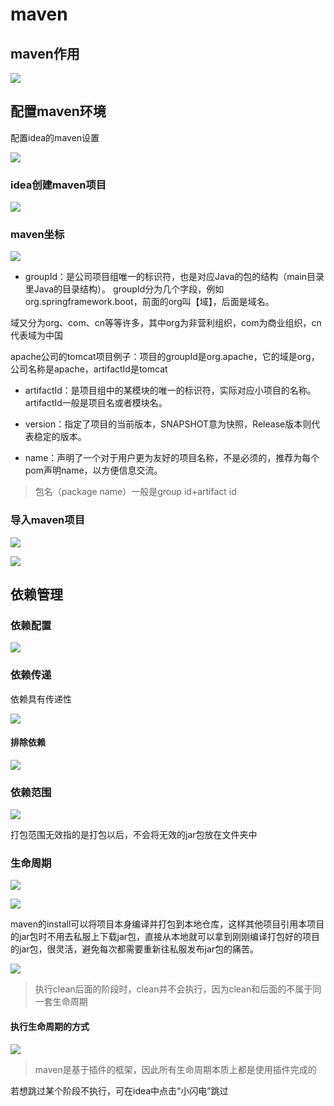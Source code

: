 # maven

## maven作用

![](images/2024-05-02-16-43-23.png)

## 配置maven环境

配置idea的maven设置

![](images/2024-05-05-21-57-37.png)

### idea创建maven项目

![](images/2024-05-05-21-58-20.png)

### maven坐标

![](images/2024-05-05-21-58-49.png)

* groupId：是公司项目组唯一的标识符，也是对应Java的包的结构（main目录里Java的目录结构）。 groupId分为几个字段，例如org.springframework.boot，前面的org叫【域】，后面是域名。

域又分为org、com、cn等等许多，其中org为非营利组织，com为商业组织，cn代表域为中国

apache公司的tomcat项目例子：项目的groupId是org.apache，它的域是org，公司名称是apache，artifactId是tomcat

* artifactId：是项目组中的某模块的唯一的标识符，实际对应小项目的名称。artifactId一般是项目名或者模块名。

* version：指定了项目的当前版本，SNAPSHOT意为快照，Release版本则代表稳定的版本。

* name：声明了一个对于用户更为友好的项目名称，不是必须的，推荐为每个pom声明name，以方便信息交流。

>包名（package name）一般是group id+artifact id


### 导入maven项目

![](images/2024-05-05-22-05-30.png)

![](images/2024-05-05-22-05-49.png)

## 依赖管理

### 依赖配置

![](images/2024-05-05-22-39-49.png)

### 依赖传递

依赖具有传递性

![](images/2024-05-05-22-43-11.png)

#### 排除依赖

![](images/2024-05-05-22-44-56.png)

### 依赖范围

![](images/2024-05-05-22-50-02.png)

打包范围无效指的是打包以后，不会将无效的jar包放在文件夹中

### 生命周期

![](images/2024-05-05-22-58-25.png)

![](images/2024-05-05-22-58-46.png)


 maven的install可以将项目本身编译并打包到本地仓库，这样其他项目引用本项目的jar包时不用去私服上下载jar包，直接从本地就可以拿到刚刚编译打包好的项目的jar包，很灵活，避免每次都需要重新往私服发布jar包的痛苦。

![](images/2024-05-05-22-59-14.png)

> 执行clean后面的阶段时，clean并不会执行，因为clean和后面的不属于同一套生命周期

#### 执行生命周期的方式

![](images/2024-05-05-22-57-30.png)

>maven是基于插件的框架，因此所有生命周期本质上都是使用插件完成的

若想跳过某个阶段不执行，可在idea中点击“小闪电”跳过